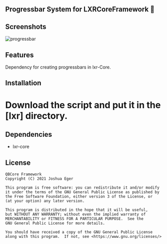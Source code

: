 ## Progressbar System for LXRCoreFramework 👜

## Screenshots
![progressbar](https://cdn.discordapp.com/attachments/1021700112776437760/1183325515910762596/image.png)


## Features
Dependency for creating progressbars in lxr-Core.

## Installation

# Download the script and put it in the [lxr] directory.

## Dependencies
- lxr-core

## License
```
QBCore Framework
Copyright (C) 2021 Joshua Eger

This program is free software: you can redistribute it and/or modify
it under the terms of the GNU General Public License as published by
the Free Software Foundation, either version 3 of the License, or
(at your option) any later version.

This program is distributed in the hope that it will be useful,
but WITHOUT ANY WARRANTY; without even the implied warranty of
MERCHANTABILITY or FITNESS FOR A PARTICULAR PURPOSE.  See the
GNU General Public License for more details.

You should have received a copy of the GNU General Public License
along with this program.  If not, see <https://www.gnu.org/licenses/>
```

